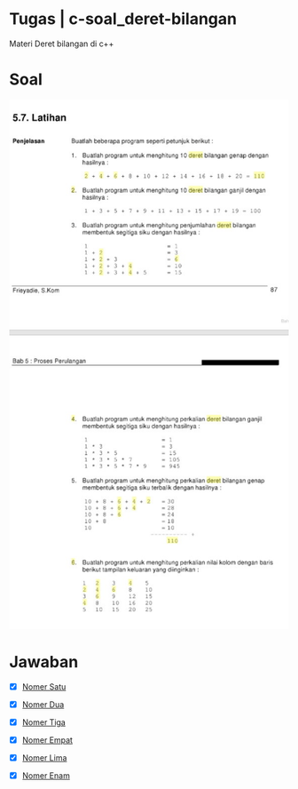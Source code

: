 # Tugas | c-soal_deret-bilangan
Materi Deret bilangan di c++

# Soal
<img src="img/Screenshot_2019-12-19-07-46-57-316_com.android.chrome-picsay.jpg" />

# Jawaban

- [x] <a href="nomer1.cpp">Nomer Satu</a><br>
- [x] <a href="nomer2.cpp">Nomer Dua</a><br>
- [x] <a href="nomer3.cpp">Nomer Tiga</a><br>
- [x] <a href="nomer4.cpp">Nomer Empat</a><br>
- [x] <a href="nomer5.cpp">Nomer Lima</a><br>
- [x] <a href="nomer6.cpp">Nomer Enam</a><br>


